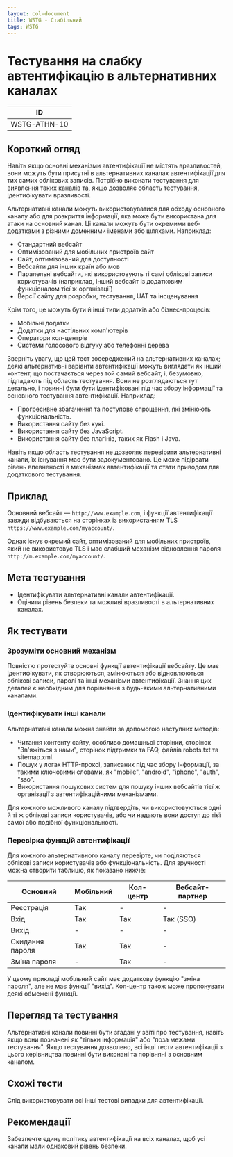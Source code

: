 ```yaml
---
layout: col-document
title: WSTG - Стабільний
tags: WSTG
---
```


# Тестування на слабку автентифікацію в альтернативних каналах

|ID          |
|------------|
|WSTG-ATHN-10|

## Короткий огляд

Навіть якщо основні механізми автентифікації не містять вразливостей, вони можуть бути присутні в альтернативних каналах автентифікації для тих самих облікових записів. Потрібно виконати тестування для виявлення таких каналів та, якщо дозволяє область тестування, ідентифікувати вразливості.

Альтернативні канали можуть використовуватися для обходу основного каналу або для розкриття інформації, яка може бути використана для атаки на основний канал. Ці канали можуть бути окремими веб-додатками з різними доменними іменами або шляхами. Наприклад:

- Стандартний вебсайт
- Оптимізований для мобільних пристроїв сайт
- Сайт, оптимізований для доступності
- Вебсайти для інших країн або мов
- Паралельні вебсайти, які використовують ті самі облікові записи користувачів (наприклад, інший вебсайт із додатковим функціоналом тієї ж організації)
- Версії сайту для розробки, тестування, UAT та інсценування

Крім того, це можуть бути й інші типи додатків або бізнес-процесів:

- Мобільні додатки
- Додатки для настільних комп'ютерів
- Оператори кол-центрів
- Системи голосового відгуку або телефонні дерева

Зверніть увагу, що цей тест зосереджений на альтернативних каналах; деякі альтернативні варіанти автентифікації можуть виглядати як інший контент, що постачається через той самий вебсайт, і, безумовно, підпадають під область тестування. Вони не розглядаються тут детально, і повинні були бути ідентифіковані під час збору інформації та основного тестування автентифікації. Наприклад:

- Прогресивне збагачення та поступове спрощення, які змінюють функціональність.
- Використання сайту без кукі.
- Використання сайту без JavaScript.
- Використання сайту без плагінів, таких як Flash і Java.

Навіть якщо область тестування не дозволяє перевірити альтернативні канали, їх існування має бути задокументовано. Це може підірвати рівень впевненості в механізмах автентифікації та стати приводом для додаткового тестування.

## Приклад

Основний вебсайт — `http://www.example.com`, і функції автентифікації завжди відбуваються на сторінках із використанням TLS `https://www.example.com/myaccount/`.

Однак існує окремий сайт, оптимізований для мобільних пристроїв, який не використовує TLS і має слабший механізм відновлення пароля `http://m.example.com/myaccount/`.

## Мета тестування

- Ідентифікувати альтернативні канали автентифікації.
- Оцінити рівень безпеки та можливі вразливості в альтернативних каналах.

## Як тестувати

### Зрозуміти основний механізм

Повністю протестуйте основні функції автентифікації вебсайту. Це має ідентифікувати, як створюються, змінюються або відновлюються облікові записи, паролі та інші механізми автентифікації. Знання цих деталей є необхідним для порівняння з будь-якими альтернативними каналами.

### Ідентифікувати інші канали

Альтернативні канали можна знайти за допомогою наступних методів:

- Читання контенту сайту, особливо домашньої сторінки, сторінок "Зв'яжіться з нами", сторінок підтримки та FAQ, файлів robots.txt та sitemap.xml.
- Пошук у логах HTTP-проксі, записаних під час збору інформації, за такими ключовими словами, як "mobile", "android", "iphone", "auth", "sso".
- Використання пошукових систем для пошуку інших вебсайтів тієї ж організації з автентифікаційними механізмами.

Для кожного можливого каналу підтвердіть, чи використовуються одні й ті ж облікові записи користувачів, або чи надають вони доступ до тієї самої або подібної функціональності.

### Перевірка функцій автентифікації

Для кожного альтернативного каналу перевірте, чи поділяються облікові записи користувачів або функціональність. Для зручності можна створити таблицю, як показано нижче:

  | Основний | Мобільний |  Кол-центр | Вебсайт-партнер |
  |---------|-----------|------------|-----------------|
  | Реєстрація| Так      |     -      |       -         |
  | Вхід     | Так      |    Так     |    Так (SSO)    |
  | Вихід    |   -      |     -      |       -         |
  | Скидання пароля | Так |   Так    |       -         |
  | Зміна пароля    |   -   |   Так  |       -         |

У цьому прикладі мобільний сайт має додаткову функцію "зміна пароля", але не має функції "вихід". Кол-центр також може пропонувати деякі обмежені функції.

## Перегляд та тестування

Альтернативні канали повинні бути згадані у звіті про тестування, навіть якщо вони позначені як "тільки інформація" або "поза межами тестування". Якщо тестування дозволено, всі інші тести автентифікації з цього керівництва повинні бути виконані та порівняні з основним каналом.

## Схожі тести

Слід використовувати всі інші тестові випадки для автентифікації.

## Рекомендації

Забезпечте єдину політику автентифікації на всіх каналах, щоб усі канали мали однаковий рівень безпеки.
